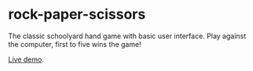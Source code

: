 # rock-paper-scissors
The classic schoolyard hand game with basic user interface. Play
against the computer, first to five wins the game!

[Live demo](https://mongrelarchitect.github.io/rock-paper-scissors).
